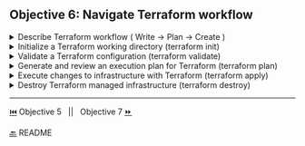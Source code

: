
## Objective 6: Navigate Terraform workflow

<details><summary>Describe Terraform workflow ( Write -> Plan -> Create )</summary>
<p>

- **Write** 
  - Author infrastructure as code 
- **Plan** 
  - Preview changes before applying
- **Create (Apply)**
  - Provision reproducible infrastructure 
- Configuration is written like any program, use version control to keep track of changes 
    ```BASH 
    # Create repository
    $ git init my-infra && cd my-infra
    Initialized empty Git repository in /.../my-infra/.git/
    # Write initial config
    $ vim main.tf
    # Initialize Terraform
    $ terraform init
    Initializing provider plugins...
    # ...
    Terraform has been successfully initialized!
    ```
- running ```Terraform plan``` repeatedly is useful to make sure there are no syntax errors and the correct code is being written per the desired outcome.
-  First run ```Terraform apply``` before pushing to git to make sure the provisions are correct 
-  While working in teams it is best to use branches to avoid code collision. 
   ```BASH
   $ git checkout -b <branch-name>
    Switched to a new branch <branch-name>
   ``` 
- **Teams** can review changes via Terraform plans and pull requests 
- Terraform cloud helps streamline this process in a team setting
  - Write - secure location for storing variables and state with the "remote" backend, then a Terraform Cloud API key is used to edit the configuration and run plans against the state file.
  ```BASH
    terraform {
    backend "remote" {
        organization = "my-org"
        workspaces {
        prefix = "my-app-"
     }
    }
   }
   #--------------------------------------
   $ terraform workspace select my-app-dev
   Switched to workspace "my-app-dev".
   $ terraform plan
   Running plan remotely in Terraform Enterprise.
   Output will stream here. To view this plan in a browser, visit:
   https://app.terraform.io/my-org/my-app-dev/.../
   Refreshing Terraform state in-memory prior to plan...
   # ...
   Plan: 1 to add, 0 to change, 0 to destroy.
  ```
  - Plan - plans are automatically run when a pull request is created. Status updates are shown in the pull request view. 
  - Apply - A confirm and apply is needed after merging to run an ```apply```. 
</p>

</details>

<details><summary>Initialize a Terraform working directory (terraform init)</summary>
<p>
Command: init
</p>

</details>


<details><summary>Validate a Terraform configuration (terraform validate)</summary>
<p>
Command: validate
</p>

</details>

<details><summary>Generate and review an execution plan for Terraform (terraform plan)</summary>
<p>
Command: plan
</p>

</details>

<details><summary>Execute changes to infrastructure with Terraform (terraform apply)</summary>
<p>
Command: apply
</p>

</details>

<details><summary>Destroy Terraform managed infrastructure (terraform destroy)</summary>
<p>
Command: destroy
</p>

</details>


-------------------------------

[⏮️](/Objective%205/modules.md) Objective 5 
 &nbsp;
 ||
 &nbsp;
Objective 7 [⏩](/Objective%207/manage-state.md)

[🔙](/README.md) README